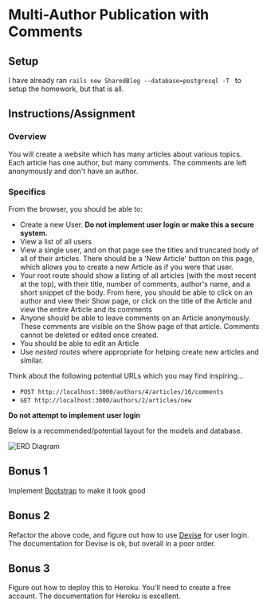 # Multi-Author Publication with Comments

## Setup

I have already ran `rails new SharedBlog --database=postgresql -T
` to setup the homework, but that is all.

## Instructions/Assignment

### Overview

You will create a website which has many articles about various topics. Each article has one author, but many comments. The comments are left anonymously and don't have an author.

### Specifics

From the browser, you should be able to:

- Create a new User. **Do not implement user login or make this a secure system.**
- View a list of all users
- View a single user, and on that page see the titles and truncated body of all of their articles. There should be a 'New Article' button on this page, which allows you to create a new Article as if you were that user.
- Your root route should show a listing of all articles (with the most recent at the top), with their title, number of comments, author's name, and a short snippet of the body. From here, you should be able to click on an author and view their Show page, or click on the title of the Article and view the entire Article and its comments
- Anyone should be able to leave comments on an Article anonymously. These comments are visible on the Show page of that article. Comments cannot be deleted or edited once created.
- You should be able to edit an Article
- Use *nested routes* where appropriate for helping create new articles and similar.

Think about the following potential URLs which you may find inspiring...

* `POST http://localhost:3000/authors/4/articles/16/comments`
* `GET http://localhost:3000/authors/2/articles/new`

**Do not attempt to implement user login**

Below is a recommended/potential layout for the models and database.

![ERD Diagram](http://i.imgur.com/yf0j4VZ.png "Suggested model layout")

## Bonus 1

Implement [Bootstrap](http://getbootstrap.com/) to make it look good

## Bonus 2

Refactor the above code, and figure out how to use [Devise](https://github.com/plataformatec/devise) for user login. The documentation for Devise is ok, but overall in a poor order.

## Bonus 3

Figure out how to deploy this to Heroku. You'll need to create a free account. The documentation for Heroku is excellent.
